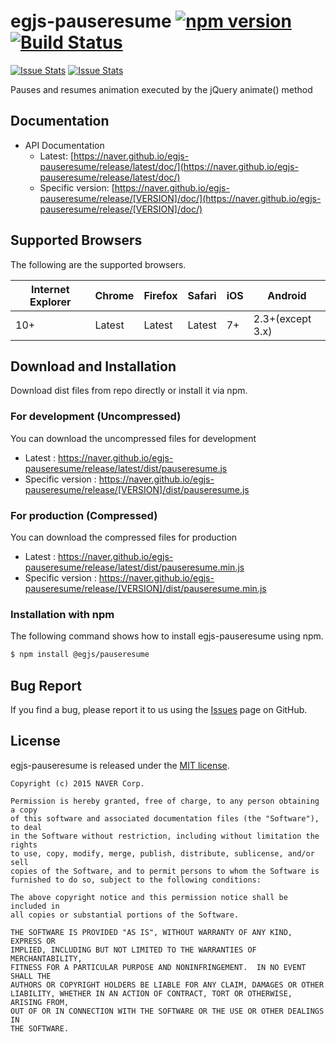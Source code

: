 # egjs-pauseresume [![npm version](https://badge.fury.io/js/%40egjs%2Fpauseresume.svg)](https://badge.fury.io/js/%40egjs%2Fpauseresume) [![Build Status](https://travis-ci.org/naver/egjs-pauseresume.svg?branch=master)](https://travis-ci.org/naver/egjs-pauseresume) 

[![Issue Stats](http://issuestats.com/github/naver/egjs-pauseresume/badge/pr?style=flat)](http://issuestats.com/github/naver/egjs-pauseresume)
[![Issue Stats](http://issuestats.com/github/naver/egjs-pauseresume/badge/issue?style=flat)](http://issuestats.com/github/naver/egjs-pauseresume)

Pauses and resumes animation executed by the jQuery animate() method

## Documentation
* API Documentation
    - Latest: [https://naver.github.io/egjs-pauseresume/release/latest/doc/](https://naver.github.io/egjs-pauseresume/release/latest/doc/)
    - Specific version: [https://naver.github.io/egjs-pauseresume/release/[VERSION]/doc/](https://naver.github.io/egjs-pauseresume/release/[VERSION]/doc/)


## Supported Browsers
The following are the supported browsers.

|Internet Explorer|Chrome|Firefox|Safari|iOS|Android|
|---|---|---|---|---|---|
|10+|Latest|Latest|Latest|7+|2.3+(except 3.x)|






## Download and Installation

Download dist files from repo directly or install it via npm. 

### For development (Uncompressed)

You can download the uncompressed files for development

- Latest : https://naver.github.io/egjs-pauseresume/release/latest/dist/pauseresume.js
- Specific version : https://naver.github.io/egjs-pauseresume/release/[VERSION]/dist/pauseresume.js

### For production (Compressed)

You can download the compressed files for production

- Latest : https://naver.github.io/egjs-pauseresume/release/latest/dist/pauseresume.min.js
- Specific version : https://naver.github.io/egjs-pauseresume/release/[VERSION]/dist/pauseresume.min.js


### Installation with npm

The following command shows how to install egjs-pauseresume using npm.

```bash
$ npm install @egjs/pauseresume
```

## Bug Report

If you find a bug, please report it to us using the [Issues](https://github.com/naver/egjs-pauseresume/issues) page on GitHub.


## License
egjs-pauseresume is released under the [MIT license](http://naver.github.io/egjs/license.txt).


```
Copyright (c) 2015 NAVER Corp.

Permission is hereby granted, free of charge, to any person obtaining a copy
of this software and associated documentation files (the "Software"), to deal
in the Software without restriction, including without limitation the rights
to use, copy, modify, merge, publish, distribute, sublicense, and/or sell
copies of the Software, and to permit persons to whom the Software is
furnished to do so, subject to the following conditions:

The above copyright notice and this permission notice shall be included in
all copies or substantial portions of the Software.

THE SOFTWARE IS PROVIDED "AS IS", WITHOUT WARRANTY OF ANY KIND, EXPRESS OR
IMPLIED, INCLUDING BUT NOT LIMITED TO THE WARRANTIES OF MERCHANTABILITY,
FITNESS FOR A PARTICULAR PURPOSE AND NONINFRINGEMENT.  IN NO EVENT SHALL THE
AUTHORS OR COPYRIGHT HOLDERS BE LIABLE FOR ANY CLAIM, DAMAGES OR OTHER
LIABILITY, WHETHER IN AN ACTION OF CONTRACT, TORT OR OTHERWISE, ARISING FROM,
OUT OF OR IN CONNECTION WITH THE SOFTWARE OR THE USE OR OTHER DEALINGS IN
THE SOFTWARE.
```
